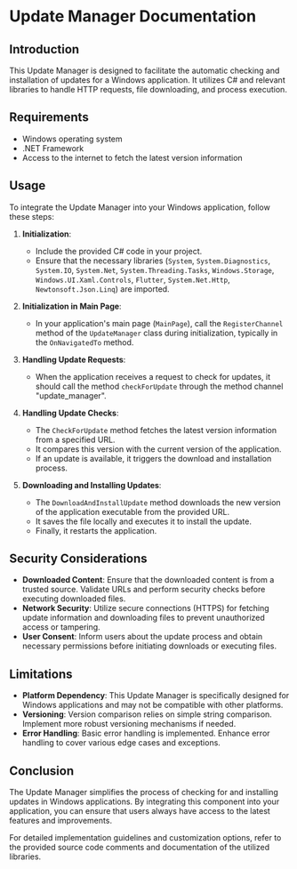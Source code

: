 # Update Manager Documentation

## Introduction
This Update Manager is designed to facilitate the automatic checking and installation of updates for a Windows application. It utilizes C# and relevant libraries to handle HTTP requests, file downloading, and process execution.

## Requirements
- Windows operating system
- .NET Framework
- Access to the internet to fetch the latest version information

## Usage
To integrate the Update Manager into your Windows application, follow these steps:

1. **Initialization**: 
   - Include the provided C# code in your project.
   - Ensure that the necessary libraries (`System`, `System.Diagnostics`, `System.IO`, `System.Net`, `System.Threading.Tasks`, `Windows.Storage`, `Windows.UI.Xaml.Controls`, `Flutter`, `System.Net.Http`, `Newtonsoft.Json.Linq`) are imported.

2. **Initialization in Main Page**:
   - In your application's main page (`MainPage`), call the `RegisterChannel` method of the `UpdateManager` class during initialization, typically in the `OnNavigatedTo` method.

3. **Handling Update Requests**:
   - When the application receives a request to check for updates, it should call the method `checkForUpdate` through the method channel "update_manager".

4. **Handling Update Checks**:
   - The `CheckForUpdate` method fetches the latest version information from a specified URL.
   - It compares this version with the current version of the application.
   - If an update is available, it triggers the download and installation process.

5. **Downloading and Installing Updates**:
   - The `DownloadAndInstallUpdate` method downloads the new version of the application executable from the provided URL.
   - It saves the file locally and executes it to install the update.
   - Finally, it restarts the application.

## Security Considerations
- **Downloaded Content**: Ensure that the downloaded content is from a trusted source. Validate URLs and perform security checks before executing downloaded files.
- **Network Security**: Utilize secure connections (HTTPS) for fetching update information and downloading files to prevent unauthorized access or tampering.
- **User Consent**: Inform users about the update process and obtain necessary permissions before initiating downloads or executing files.

## Limitations
- **Platform Dependency**: This Update Manager is specifically designed for Windows applications and may not be compatible with other platforms.
- **Versioning**: Version comparison relies on simple string comparison. Implement more robust versioning mechanisms if needed.
- **Error Handling**: Basic error handling is implemented. Enhance error handling to cover various edge cases and exceptions.

## Conclusion
The Update Manager simplifies the process of checking for and installing updates in Windows applications. By integrating this component into your application, you can ensure that users always have access to the latest features and improvements.

For detailed implementation guidelines and customization options, refer to the provided source code comments and documentation of the utilized libraries.
